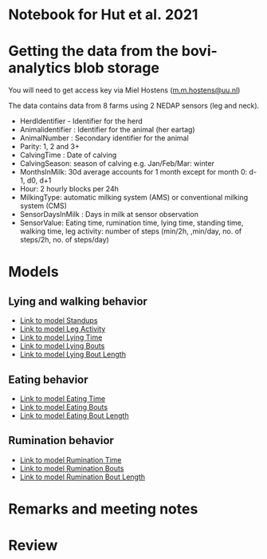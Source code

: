 Notebook for Hut et al. 2021
================

# Getting the data from the bovi-analytics blob storage

You will need to get access key via Miel Hostens (<m.m.hostens@uu.nl>)

The data contains data from 8 farms using 2 NEDAP sensors (leg and neck). 

  - HerdIdentifier - Identifier for the herd
  - Animalidentifier : Identifier for the animal (her eartag)
  - AnimalNumber : Secondary identifier for the animal
  - Parity: 1, 2 and 3+
  - CalvingTime : Date of calving
  - CalvingSeason: season of calving e.g. Jan/Feb/Mar: winter
  - MonthsInMilk: 30d average accounts for 1 month except for month 0: d-1, d0, d+1
  - Hour: 2 hourly blocks per 24h
  - MilkingType: automatic milking system (AMS) or conventional milking system (CMS)
  - SensorDaysInMilk : Days in milk at sensor observation
  - SensorValue: Eating time, rumination time, lying time, standing time, walking time, leg activity: number of steps (min/2h, ,min/day, no. of steps/2h, no. of steps/day)

# Models

## Lying and walking behavior 

  - [Link to model Standups](StandUps/StandUps.md)
  - [Link to model Leg Activity](LegActivity/LegActivity.md)
  - [Link to model Lying Time](LyingTime/LyingTime.md)
  - [Link to model Lying Bouts](LyingBouts/LyingBouts.md)
  - [Link to model Lying Bout
    Length](LyingBoutLength/LyingBoutLength.md)

## Eating behavior

  - [Link to model Eating Time](EatingTime/EatingTime.md)
  - [Link to model Eating Bouts](EatingBouts/EatingBouts.md)
  - [Link to model Eating Bout
    Length](EatingBoutLength/EatingBoutLength.md)

## Rumination behavior

  - [Link to model Rumination Time](RuminationTime/RuminationTime.md)
  - [Link to model Rumination Bouts](RuminationBouts/RuminationBouts.md)
  - [Link to model Rumination Bout
    Length](RuminationBoutLength/RuminationBoutLength.md)

# Remarks and meeting notes

# Review
